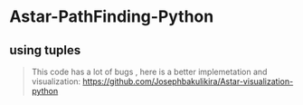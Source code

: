 # Astar-PathFinding-Python
using tuples 
---

> This code has a lot of bugs , 
  here is a better implemetation and visualization: https://github.com/Josephbakulikira/Astar-visualization-python
